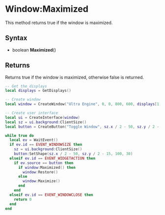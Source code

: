 # Window:Maximized

This method returns true if the window is maximized.

## Syntax

- boolean **Maximized**()

## Returns

Returns true if the window is maximized, otherwise false is returned.

```lua
-- Get the displays
local displays = GetDisplays()

-- Create window
local window = CreateWindow("Ultra Engine", 0, 0, 800, 600, displays[1], WINDOW_TITLEBAR | WINDOW_RESIZABLE)

-- Create user interface
local ui = CreateInterface(window)
local sz = ui.background:ClientSize()
local button = CreateButton("Toggle Window", sz.x / 2 - 50, sz.y / 2 - 15, 100, 30, ui.background)

while true do
  local ev = WaitEvent()
  if ev.id == EVENT_WINDOWSIZE then
    sz = ui.background:ClientSize()
    button:SetShape(sz.x / 2 - 50, sz.y / 2 - 15, 100, 30)
  elseif ev.id == EVENT_WIDGETACTION then
    if ev.source == button then
      if window:Maximized() then
        window:Restore()
      else
        window:Maximize()
      end
    end
  elseif ev.id == EVENT_WINDOWCLOSE then
    return 0
  end
end
```
